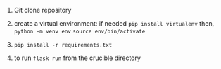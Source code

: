 1. Git clone repository

2. create a virtual environment: 
    if needed `pip install virtualenv`
    then, `python -m venv env`
    `source env/bin/activate`


3. `pip install -r requirements.txt`

4. to run `flask run` from the crucible directory